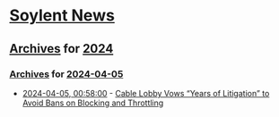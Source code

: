 # [Soylent News](../../../README.md)

## [Archives](../../index.md) for [2024](../index.md)

### [Archives](../../index.md) for [2024-04-05](index.md)

* [2024-04-05, 00:58:00](https://soylentnews.org/article.pl?sid=24/04/04/0219233&from=rss) - [Cable Lobby Vows “Years of Litigation” to Avoid Bans on Blocking and Throttling](https://soylentnews.org/article.pl?sid=24/04/04/0219233&from=rss)
